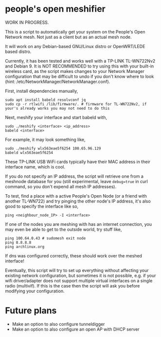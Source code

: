 
# people's open meshifier

WORK IN PROGRESS. 

This is a script to automatically get your system on the People's Open Network mesh. Not just as a client but as an actual mesh node.

It will work on any Debian-based GNU/Linux distro or OpenWRT/LEDE based distro.

Currently, it has been tested and works well with a TP-LINK TL-WN722Nv2 and Debian 9. It is NOT RECOMMENDED to try using this with your built-in wireless card, as the script makes changes to your Network Manager configuration that may be difficult to undo if you don't know where to look (hint: /etc/NetworkManager/NetworkManager.conf).   

First, install dependencies manually,
```
sudo apt install babeld resolvconf jq
sudo cp -r rtlwifi /lib/firmware/. # firmware for TL-WN722Nv2, if your's already works you may not need to do this
```
Next, meshify your interface and start babeld with,
```
sudo ./meshify <interface> <ip_address>
babeld <interface> 
```
For example, it may look something like,
```
sudo ./meshify wlx563eae5f6254 100.65.96.129
babeld wlx563eae5f6254
```
These TP-LINK USB WiFi cards typically have their MAC address in their interface name, which is cool.

If you do not specify an IP address, the script will retrieve one from a meshnode database for you (still experimental, leave `debug=true` in curl command, so you don't expend all mesh IP addresses). 

To test, find a place with a active People's Open Node (or a friend with another TL-WN722) and try pinging the other node's IP address, it's also good to specify the interface like so,
```
ping <neighbour_node_IP> -I <interface> 
```
If one of the nodes you are meshing with has an internet connection, you may even be able to get to the outside world, try stuff like,
```
ping 100.64.0.43 # sudomesh exit node
ping 8.8.8.8
ping archlinux.org
```
If dns was configured correctly, these should work over the meshed interface!

Eventually, this script will try to set up everything without affecting your existing network configuration, but sometimes it is not possible, e.g. if your wifi driver/adapter does not support multiple virtual interfaces on a single radio (multivif). If this is the case then the script will ask you before modifying your configuration.

# Future plans

* Make an option to also configure tunneldigger
* Make an option to also configure an open AP with DHCP server
